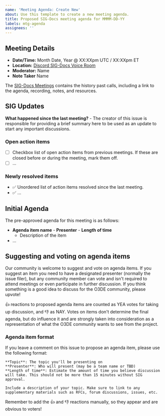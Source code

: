 ```yaml
---
name: 'Meeting Agenda: Create New'
about: Use this template to create a new meeting agenda.
title: Proposed SIG-Docs meeting agenda for MMMM-DD-YY
labels: mtg-agenda
assignees: ''
---
```


## Meeting Details

* **Date/Time:** Month Date, Year @ XX:XXpm UTC / XX:XXpm ET
* **Location:** [Discord SIG-Docs Voice Room](https://discord.gg/p3padwr58u)
* **Moderator:** Name
* **Note Taker** Name

The [SIG-Docs Meetings](/meetings/README.md) contains the history past calls, including a link to the agenda, recording, notes, and resources.

## SIG Updates

**What happened since the last meeting?** - The creator of this issue is responsible for providing a brief summary here to be used as an update to start any important discussions.

### Open action items

* [ ] Checkbox list of open action items from previous meetings. If these are closed before or during the meeting, mark them off.
* [ ] ...

### Newly resolved items

* :white_check_mark: Unordered list of action items resolved since the last meeting.
* :white_check_mark: ...

## Initial Agenda

The pre-approved agenda for this meeting is as follows:

* **Agenda item name** - **Presenter** - **Length of time**
  * Description of the item
* ...

## Suggesting and voting on agenda items

Our community is welcome to suggest and vote on agenda items. If you suggest an item you need to have a designated presenter (normally the issue filer), but any community member can vote and isn't required to attend meetings or even participate in further discussion. If you think something is a good idea to discuss for the O3DE community, please upvote!

:+1: reactions to proposed agenda items are counted as YEA votes for taking up discussion, and :-1: as NAY. Votes on items don't determine the final agenda, but do influence it and are strongly taken into consideration as a representation of what the O3DE community wants to see from the project.

### Agenda item format

If you leave a comment on this issue to propose an agenda item, please use the following format:

```
**Topic**: The topic you'll be presenting on
**Presenter**: Who will present (may be a team name or TBD)
**Length of time**: Estimate the amount of time you believe discussion will take. This should not be more than 15 minutes without SIG approval.

Include a description of your topic. Make sure to link to any supplementary materials such as RFCs, forum discussions, issues, etc.
```

Remember to add the :+1: and :-1: reactions manually, so they appear and are obvious to voters!
